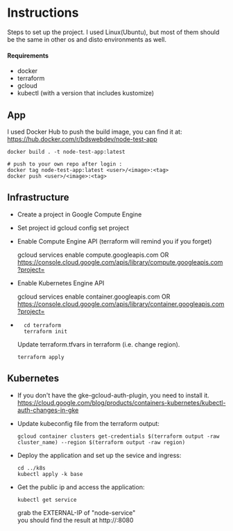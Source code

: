 
# Instructions

Steps to set up the project. I used Linux(Ubuntu), but most of them should be the same in other os and disto environments as well.


#### Requirements
- docker
- terraform
- gcloud
- kubectl (with a version that includes kustomize)

## App

I used Docker Hub to push the build image, you can find it at:
https://hub.docker.com/r/bdswebdev/node-test-app

```
docker build . -t node-test-app:latest 

# push to your own repo after login :
docker tag node-test-app:latest <user>/<image>:<tag>
docker push <user>/<image>:<tag> 
```

## Infrastructure

- Create a project in Google Compute Engine
- Set project id
    gcloud config set project <project-id>

- Enable Compute Engine API (terraform will remind you if you forget)

    gcloud services enable compute.googleapis.com
    OR
    https://console.cloud.google.com/apis/library/compute.googleapis.com?project=<project-id>

- Enable Kubernetes Engine API

    gcloud services enable container.googleapis.com
    OR
    https://console.cloud.google.com/apis/library/container.googleapis.com?project=<project-id>

- ```
    cd terraform
    terraform init
    ```
    Update terraform.tfvars in terraform (i.e. change region).
    ```
    terraform apply
    ```
## Kubernetes

- If you don't have the gke-gcloud-auth-plugin, you need to install it.
    https://cloud.google.com/blog/products/containers-kubernetes/kubectl-auth-changes-in-gke

- Update kubeconfig file from the terraform output:
    ```
    gcloud container clusters get-credentials $(terraform output -raw cluster_name) --region $(terraform output -raw region)
    ```

- Deploy the application and set up the sevice and ingress:
    ```
    cd ../k8s
    kubectl apply -k base
    ```

- Get the public ip and access the application:
    ```
    kubectl get service
    ```
    grab the EXTERNAL-IP of "node-service"  
    you should find the result at http://<EXTERNAL-IP>:8080
